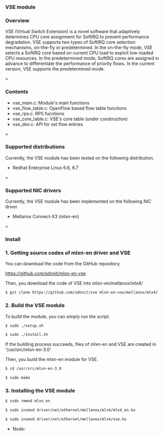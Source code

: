 ### VSE module

### Overview

VSE (Virtual Switch Extension) is a novel software that adaptively determines CPU core assignment for SoftIRQ to prevent performance degradation.
VSE supports two types of SoftIRQ core selection mechanisms, on-the-fly or predetermined.
In the on-the-fly mode, VSE selects a SoftIRQ core based on current CPU load to exploit low-loaded CPU resources.
In the predetermined mode, SoftIRQ cores are assigned in advance to differentiate the performance of priority flows.
In the current version, VSE supports the predetermined mode.

=
### Contents
* vse_main.c: Module's main functions
* vse_flow_table.c: OpenFlow based flow table functions
* vse_rps.c: RPS fucntions
* vse_core_table.c: VSE's core table (under construction)
* vse_dev.c: API for set flow entries

=
### Supported distributions
Currently, the VSE module has been tested on the following distribution.
* Redhat Enterprise Linux 6.6, 6.7

=
### Supported NIC drivers
Currently, the VSE module has been implemented on the following NIC driver.
* Mellanox Connect-X3 (mlxn-en)


=
### Install

### 1. Getting source codes of mlxn-en driver and VSE

You can download the code from the GitHub repository.

https://github.com/sdnnit/mlxn-en-vse

Then, you download the code of VSE into mlxn-en/mellanox/mlx4/

```sh
$ git clone https://github.com/sdnnit/vse mlxn-en-vse/mellanox/mlx4/

```
### 2. Build the VSE module
To build the module, you can simply run the script.

```sh
$ sudo ./setup.sh

$ sudo ./install.sh

```
If the building process succeeds, files of mlxn-en and VSE are created in '/usr/src/mlxn-en-3.0'

Then, you build the mlxn-en module for VSE.

```sh
$ cd /usr/src/mlxn-en-3.0

$ sudo make

```

### 3. Installing the VSE module
```sh
$ sudo rmmod mlxn_en

$ sudo insmod driver/net/ethernet/mellanox/mlx4/mlx4_en.ko

$ sudo insmod driver/net/ethernet/mellanox/mlx4/vse.ko

```

- Node: 
